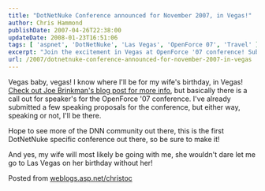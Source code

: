 ```yaml
---
title: "DotNetNuke Conference announced for November 2007, in Vegas!"
author: Chris Hammond
publishDate: 2007-04-26T22:38:00
updateDate: 2008-01-23T16:51:06
tags: [ 'aspnet', 'DotNetNuke', 'Las Vegas', 'OpenForce 07', 'Travel' ]
excerpt: "Join the excitement in Vegas at OpenForce '07 conference! Submit speaker proposals or attend. Don't miss out on the first DotNetNuke specific event."
url: /2007/dotnetnuke-conference-announced-for-november-2007-in-vegas  # Use the generated URL with year
---
```

<p>Vegas baby, vegas! I know where I&#39;ll be for my wife&#39;s birthday, in Vegas! <a href="https://www.dotnetnuke.com/Community/Blogs/tabid/825/EntryID/1412/Default.aspx">Check out Joe Brinkman&#39;s blog post for more info</a>, but basically there is a call out for speaker&#39;s for the OpenForce &#39;07 conference. I&#39;ve already submitted a few speaking proposals for the conference, but either way, speaking or not, I&#39;ll be there. </p><p>Hope to see more of the DNN community out there, this is the first DotNetNuke specific conference out there, so be sure to make it!</p><p>And yes, my wife will most likely be going with me, she wouldn&#39;t dare let me go to Las Vegas on her birthday without her!</p> Posted from <A href="https://weblogs.asp.net/christoc/">weblogs.asp.net/christoc</a>


